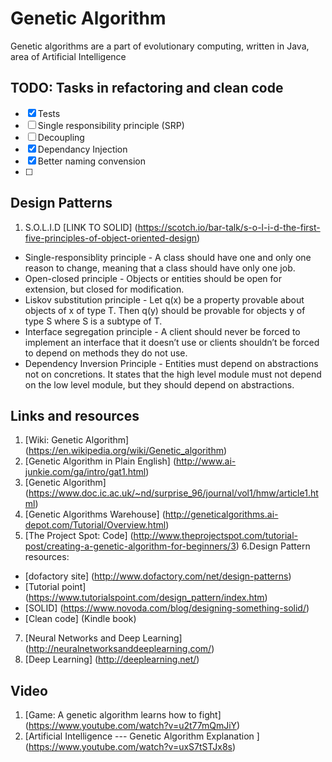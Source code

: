 # Genetic Algorithm

Genetic algorithms are a part of evolutionary computing, written in Java, area of Artificial Intelligence


## TODO: Tasks in refactoring and clean code

- [x] Tests
- [ ] Single responsibility principle (SRP)
- [ ] Decoupling	
- [x] Dependancy Injection
- [x] Better naming convension
- [ ] 


## Design Patterns


1. S.O.L.I.D [LINK TO SOLID] (https://scotch.io/bar-talk/s-o-l-i-d-the-first-five-principles-of-object-oriented-design)
  * Single-responsiblity principle - A class should have one and only one reason to change, meaning that a class should have only one job.
  * Open-closed principle - Objects or entities should be open for extension, but closed for modification.
  * Liskov substitution principle - Let q(x) be a property provable about objects of x of type T. Then q(y) should be provable for objects y of type S where S is a subtype of T.
  * Interface segregation principle - A client should never be forced to implement an interface that it doesn’t use or clients shouldn’t be forced to depend on methods they do not use.
  * Dependency Inversion Principle - Entities must depend on abstractions not on concretions. It states that the high level module must not depend on the low level module, but they should depend on abstractions.


## Links and resources


1. [Wiki: Genetic Algorithm] (https://en.wikipedia.org/wiki/Genetic_algorithm)
2. [Genetic Algorithm in Plain English] (http://www.ai-junkie.com/ga/intro/gat1.html)
3. [Genetic Algorithm] (https://www.doc.ic.ac.uk/~nd/surprise_96/journal/vol1/hmw/article1.html)
4. [Genetic Algorithms Warehouse] (http://geneticalgorithms.ai-depot.com/Tutorial/Overview.html)
5. [The Project Spot: Code] (http://www.theprojectspot.com/tutorial-post/creating-a-genetic-algorithm-for-beginners/3)
6.Design Pattern resources:
  * [dofactory site] (http://www.dofactory.com/net/design-patterns)
  * [Tutorial point] (https://www.tutorialspoint.com/design_pattern/index.htm)
  * [SOLID] (https://www.novoda.com/blog/designing-something-solid/)
  * [Clean code]	(Kindle book)
	
7. [Neural Networks and Deep Learning] (http://neuralnetworksanddeeplearning.com/)
8. [Deep Learning] (http://deeplearning.net/)


## Video


1. [Game: A genetic algorithm learns how to fight] (https://www.youtube.com/watch?v=u2t77mQmJiY)
2. [Artificial Intelligence --- Genetic Algorithm Explanation ] (https://www.youtube.com/watch?v=uxS7tSTJx8s)
